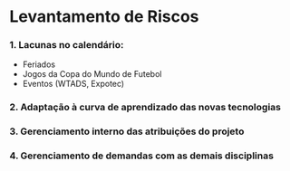 # Levantamento de Riscos

### 1. Lacunas no calendário:
- Feriados 
- Jogos da Copa do Mundo de Futebol
- Eventos (WTADS, Expotec)

### 2. Adaptação à curva de aprendizado das novas tecnologias


### 3. Gerenciamento interno das atribuições do projeto

### 4. Gerenciamento de demandas com as demais disciplinas
